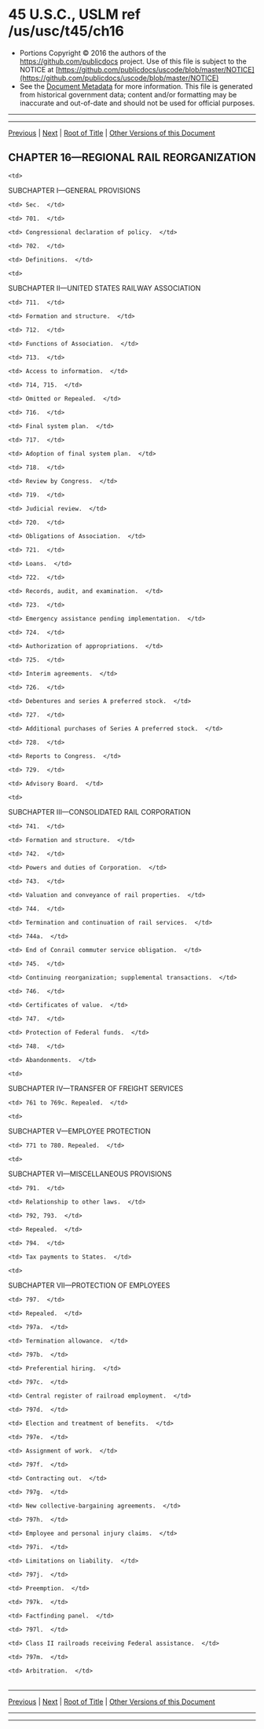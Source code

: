 ---
---

# 45 U.S.C., USLM ref /us/usc/t45/ch16

* Portions Copyright © 2016 the authors of the https://github.com/publicdocs project.
  Use of this file is subject to the NOTICE at [https://github.com/publicdocs/uscode/blob/master/NOTICE](https://github.com/publicdocs/uscode/blob/master/NOTICE)
* See the [Document Metadata](././../../../..//README.md) for more information.
  This file is generated from historical government data; content and/or formatting may be inaccurate and out-of-date and should not be used for official purposes.

----------
----------

[Previous](./../../../..//us/usc/t45/ch15/m__us_usc_t45_s669.md) | [Next](./../../../..//us/usc/t45/ch16/schI/m__us_usc_t45_ch16_schI.md) | [Root of Title](./../../../../) | [Other Versions of this Document](https://publicdocs.github.io/go/links?ns=uslm&ref=%2Fus%2Fusc%2Ft45%2Fch16)

## CHAPTER 16—REGIONAL RAIL REORGANIZATION

<table>

  <tr>

    <td> 

SUBCHAPTER I—GENERAL PROVISIONS  </td>

  </tr>

  <tr>

    <td> Sec.  </td>

  </tr>

  <tr>

    <td> 701.  </td>

    <td> Congressional declaration of policy.  </td>

  </tr>

  <tr>

    <td> 702.  </td>

    <td> Definitions.  </td>

  </tr>

  <tr>

    <td> 

SUBCHAPTER II—UNITED STATES RAILWAY ASSOCIATION  </td>

  </tr>

  <tr>

    <td> 711.  </td>

    <td> Formation and structure.  </td>

  </tr>

  <tr>

    <td> 712.  </td>

    <td> Functions of Association.  </td>

  </tr>

  <tr>

    <td> 713.  </td>

    <td> Access to information.  </td>

  </tr>

  <tr>

    <td> 714, 715.  </td>

    <td> Omitted or Repealed.  </td>

  </tr>

  <tr>

    <td> 716.  </td>

    <td> Final system plan.  </td>

  </tr>

  <tr>

    <td> 717.  </td>

    <td> Adoption of final system plan.  </td>

  </tr>

  <tr>

    <td> 718.  </td>

    <td> Review by Congress.  </td>

  </tr>

  <tr>

    <td> 719.  </td>

    <td> Judicial review.  </td>

  </tr>

  <tr>

    <td> 720.  </td>

    <td> Obligations of Association.  </td>

  </tr>

  <tr>

    <td> 721.  </td>

    <td> Loans.  </td>

  </tr>

  <tr>

    <td> 722.  </td>

    <td> Records, audit, and examination.  </td>

  </tr>

  <tr>

    <td> 723.  </td>

    <td> Emergency assistance pending implementation.  </td>

  </tr>

  <tr>

    <td> 724.  </td>

    <td> Authorization of appropriations.  </td>

  </tr>

  <tr>

    <td> 725.  </td>

    <td> Interim agreements.  </td>

  </tr>

  <tr>

    <td> 726.  </td>

    <td> Debentures and series A preferred stock.  </td>

  </tr>

  <tr>

    <td> 727.  </td>

    <td> Additional purchases of Series A preferred stock.  </td>

  </tr>

  <tr>

    <td> 728.  </td>

    <td> Reports to Congress.  </td>

  </tr>

  <tr>

    <td> 729.  </td>

    <td> Advisory Board.  </td>

  </tr>

  <tr>

    <td> 

SUBCHAPTER III—CONSOLIDATED RAIL CORPORATION  </td>

  </tr>

  <tr>

    <td> 741.  </td>

    <td> Formation and structure.  </td>

  </tr>

  <tr>

    <td> 742.  </td>

    <td> Powers and duties of Corporation.  </td>

  </tr>

  <tr>

    <td> 743.  </td>

    <td> Valuation and conveyance of rail properties.  </td>

  </tr>

  <tr>

    <td> 744.  </td>

    <td> Termination and continuation of rail services.  </td>

  </tr>

  <tr>

    <td> 744a.  </td>

    <td> End of Conrail commuter service obligation.  </td>

  </tr>

  <tr>

    <td> 745.  </td>

    <td> Continuing reorganization; supplemental transactions.  </td>

  </tr>

  <tr>

    <td> 746.  </td>

    <td> Certificates of value.  </td>

  </tr>

  <tr>

    <td> 747.  </td>

    <td> Protection of Federal funds.  </td>

  </tr>

  <tr>

    <td> 748.  </td>

    <td> Abandonments.  </td>

  </tr>

  <tr>

    <td> 

SUBCHAPTER IV—TRANSFER OF FREIGHT SERVICES  </td>

  </tr>

  <tr>

    <td> 761 to 769c. Repealed.  </td>

  </tr>

  <tr>

    <td> 

SUBCHAPTER V—EMPLOYEE PROTECTION  </td>

  </tr>

  <tr>

    <td> 771 to 780. Repealed.  </td>

  </tr>

  <tr>

    <td> 

SUBCHAPTER VI—MISCELLANEOUS PROVISIONS  </td>

  </tr>

  <tr>

    <td> 791.  </td>

    <td> Relationship to other laws.  </td>

  </tr>

  <tr>

    <td> 792, 793.  </td>

    <td> Repealed.  </td>

  </tr>

  <tr>

    <td> 794.  </td>

    <td> Tax payments to States.  </td>

  </tr>

  <tr>

    <td> 

SUBCHAPTER VII—PROTECTION OF EMPLOYEES  </td>

  </tr>

  <tr>

    <td> 797.  </td>

    <td> Repealed.  </td>

  </tr>

  <tr>

    <td> 797a.  </td>

    <td> Termination allowance.  </td>

  </tr>

  <tr>

    <td> 797b.  </td>

    <td> Preferential hiring.  </td>

  </tr>

  <tr>

    <td> 797c.  </td>

    <td> Central register of railroad employment.  </td>

  </tr>

  <tr>

    <td> 797d.  </td>

    <td> Election and treatment of benefits.  </td>

  </tr>

  <tr>

    <td> 797e.  </td>

    <td> Assignment of work.  </td>

  </tr>

  <tr>

    <td> 797f.  </td>

    <td> Contracting out.  </td>

  </tr>

  <tr>

    <td> 797g.  </td>

    <td> New collective-bargaining agreements.  </td>

  </tr>

  <tr>

    <td> 797h.  </td>

    <td> Employee and personal injury claims.  </td>

  </tr>

  <tr>

    <td> 797i.  </td>

    <td> Limitations on liability.  </td>

  </tr>

  <tr>

    <td> 797j.  </td>

    <td> Preemption.  </td>

  </tr>

  <tr>

    <td> 797k.  </td>

    <td> Factfinding panel.  </td>

  </tr>

  <tr>

    <td> 797l.  </td>

    <td> Class II railroads receiving Federal assistance.  </td>

  </tr>

  <tr>

    <td> 797m.  </td>

    <td> Arbitration.  </td>

  </tr>

</table>

----------

[Previous](./../../../..//us/usc/t45/ch15/m__us_usc_t45_s669.md) | [Next](./../../../..//us/usc/t45/ch16/schI/m__us_usc_t45_ch16_schI.md) | [Root of Title](./../../../../) | [Other Versions of this Document](https://publicdocs.github.io/go/links?ns=uslm&ref=%2Fus%2Fusc%2Ft45%2Fch16)

----------
----------



